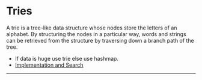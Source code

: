 # Tries

A trie is a tree-like data structure whose nodes store the letters of an alphabet. By structuring the nodes in a particular way, words and strings can be retrieved from the structure by traversing down a branch path of the tree.
 * If data is huge use trie else use hashmap.
 * <a href="https://github.com/sanya2508/Tries/blob/master/trie%20class.cpp"> Implementation and Search</a>

<hr/>

